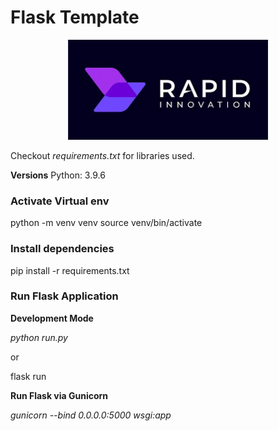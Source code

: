 # Flask Template
<p align="center">
  <a href="https://www.rapidinnovation.io/" target="blank"><img src="static/images/ri_logo.jpeg" width="320" alt="RapidInnovation Logo" /></a>
</p>

Checkout *requirements.txt* for libraries used.

**Versions**
Python: 3.9.6

### Activate Virtual env
python -m venv venv
source venv/bin/activate

### Install dependencies
pip install -r requirements.txt

### Run Flask Application
**Development Mode**

_python run.py_

or

flask run

**Run Flask via Gunicorn**

_gunicorn --bind 0.0.0.0:5000 wsgi:app_
